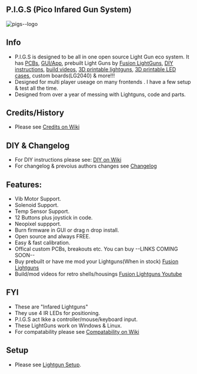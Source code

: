 ## P.I.G.S (Pico Infared Gun System) ##

![pigs--logo](https://github.com/Fusion-Lightguns/P.I.G.S--Pico-Infared-Gun-System/assets/118452807/9a226ad4-dd55-4cce-8a96-86e39affb5dc)

## Info

- P.I.G.S  is designed to be all in one open source Light Gun eco system. It has [PCBs](https://github.com/Fusion-Lightguns/P.I.G.S-PCBs), [GUI/App](https://github.com/Fusion-Lightguns/P.I.G.S-GUI), prebuilt Light Guns by [Fusion LightGuns](fusionlightguns.com), [DIY instructions](https://github.com/Fusion-Lightguns/P.I.G.S--Pico-Infared-Gun-System/wiki/DIY), [build videos](https://www.youtube.com/channel/UCWwdJLmLOawdj0-UQUi_1tA), [3D printable lightguns](https://www.thingiverse.com/fusion_lightguns/designs), [3D printable LED cases](https://www.thingiverse.com/thing:6119123), custom boards(LG2040) & more!!!
- Designed for multi player useage on many frontends . I have a few setup & test all the time.
- Designed from over a year of messing with Lightguns, code and parts.


## Credits/History ##
- Please see [Credits on Wiki](https://github.com/Fusion-Lightguns/P.I.G.S--Pico-Infared-Gun-System/wiki/Credits)

## DIY & Changelog ##
- For DIY instructions please see: [DIY on Wiki](https://github.com/Fusion-Lightguns/P.I.G.S--Pico-Infared-Gun-System/wiki/DIY)
- For changelog & prevoius authors changes see [Changelog](https://github.com/Fusion-Lightguns/P.I.G.S--Pico-Gun-System/blob/plus/Changelog.md)

## Features: ##
- Vib Motor Support.
- Solenoid Support.
- Temp Sensor Support.
- 12 Buttons plus joystick in code.
- Neopixel suppport.
- Burn firmware in GUI or drag n drop install.
- Open source and always FREE.
- Easy & fast calibration.
- Offical custom PCBs, breakouts etc. You can buy --LINKS COMING SOON-- 
- Buy prebuilt or  have me mod your Lightguns(When in stock) [Fusion Lightguns](https://www.fusionlightguns.com/shop/Light-Guns/6?page=1&limit=30&sort_by=name&sort_order=asc)
- Build/mod videos for retro shells/housings [Fusion Lightguns Youtube](https://www.youtube.com/channel/UCWwdJLmLOawdj0-UQUi_1tA)

## FYI ##
- These are "Infared Lightguns"
- They use 4 IR LEDs for positioning.
- P.I.G.S act lkke a controller/mouse/keyboard input.
- These LightGuns work on Windows & Linux.
- For compatability please see [Compatability on Wiki](https://github.com/Fusion-Lightguns/P.I.G.S--Pico-Infared-Gun-System/wiki/Compatibility)

## Setup
- Please see [Lightgun Setup](https://github.com/Fusion-Lightguns/P.I.G.S--Pico-Infared-Gun-System/wiki/Setup).

